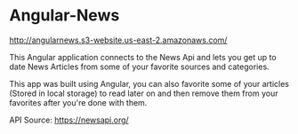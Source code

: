 # Angular-News

http://angularnews.s3-website.us-east-2.amazonaws.com/

This Angular application connects to the News Api and lets you get up to date News Articles from some of your favorite sources and categories.

This app was built using Angular, you can also favorite some of your articles (Stored in local storage) to read later on and then remove them from your favorites after you're done with them.

API Source: https://newsapi.org/
